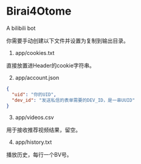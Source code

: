 # Birai4Otome
A bilibili bot

你需要手动创建以下文件并设置为复制到输出目录。

1. app/cookies.txt

直接放置进Header的cookie字符串。

2. app/account.json

```json
{
  "uid": "你的UID",
  "dev_id": "发送私信的表单需要的DEV_ID，是一串UUID"
}
```

3. app/videos.csv

用于接收推荐视频结果，留空。

4. app/history.txt

播放历史，每行一个BV号。
